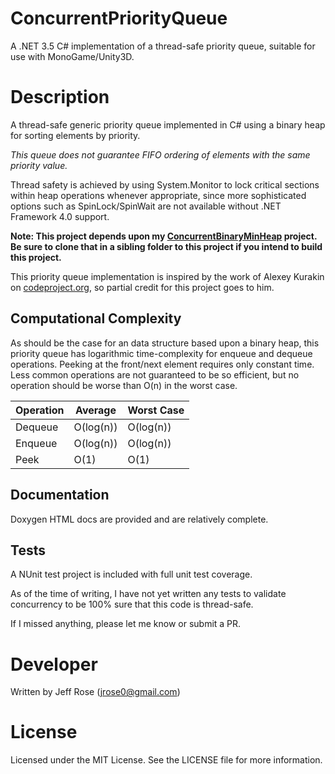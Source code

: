 ConcurrentPriorityQueue
=======================

A .NET 3.5 C# implementation of a thread-safe priority queue, suitable for use with MonoGame/Unity3D.

# Description

A thread-safe generic priority queue implemented in C# using a binary heap for sorting elements by priority.

*This queue does not guarantee FIFO ordering of elements with the same priority value.*

Thread safety is achieved by using System.Monitor to lock critical sections within heap operations whenever appropriate, since more sophisticated options such as SpinLock/SpinWait are not available without .NET Framework 4.0 support.

**Note: This project depends upon my [ConcurrentBinaryMinHeap](https://github.com/sivyr/ConcurrentBinaryMinHeap) project. Be sure to clone that in a sibling folder to this project if you intend to build this project.**

This priority queue implementation is inspired by the work of Alexey Kurakin on [codeproject.org](http://www.codeproject.com/Articles/126751/Priority-queue-in-C-with-the-help-of-heap-data-str), so partial credit for this project goes to him.

## Computational Complexity

As should be the case for an data structure based upon a binary heap, this priority queue has logarithmic time-complexity for enqueue and dequeue operations. Peeking at the front/next element requires only constant time. Less common operations are not guaranteed to be so efficient, but no operation should be worse than O(n) in the worst case.

| Operation | Average   | Worst Case   |
|-----------|-----------|--------------|
| Dequeue   | O(log(n)) | O(log(n))    |
| Enqueue   | O(log(n)) | O(log(n))    |
| Peek      | O(1)      | O(1)         |

## Documentation

Doxygen HTML docs are provided and are relatively complete.

## Tests

A NUnit test project is included with full unit test coverage.

As of the time of writing, I have not yet written any tests to validate concurrency to be 100% sure that this code is thread-safe.

If I missed anything, please let me know or submit a PR.

# Developer

 Written by Jeff Rose (jrose0@gmail.com)

# License

Licensed under the MIT License. See the LICENSE file for more information.
